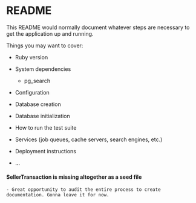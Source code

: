 # README

This README would normally document whatever steps are necessary to get the
application up and running.

Things you may want to cover:

* Ruby version

* System dependencies
    - pg_search

* Configuration

* Database creation

* Database initialization

* How to run the test suite

* Services (job queues, cache servers, search engines, etc.)

* Deployment instructions

* ...

#### SellerTransaction is missing altogether as a seed file
    - Great opportunity to audit the entire process to create documentation. Gonna leave it for now.
